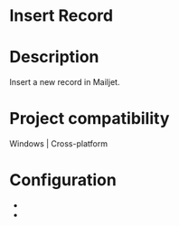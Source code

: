 ﻿# Insert Record

# Description

Insert a new record in Mailjet.

# Project compatibility

Windows | Cross-platform

# Configuration

* 
*
